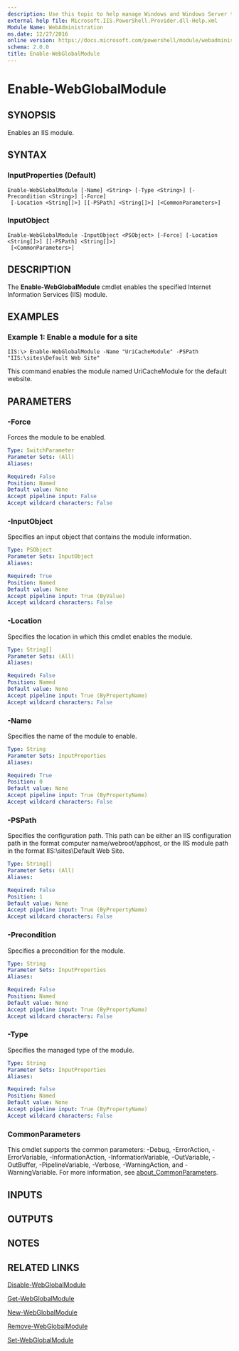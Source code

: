 ```yaml
---
description: Use this topic to help manage Windows and Windows Server technologies with Windows PowerShell.
external help file: Microsoft.IIS.PowerShell.Provider.dll-Help.xml
Module Name: WebAdministration
ms.date: 12/27/2016
online version: https://docs.microsoft.com/powershell/module/webadministration/enable-webglobalmodule?view=windowsserver2022-ps&wt.mc_id=ps-gethelp
schema: 2.0.0
title: Enable-WebGlobalModule
---
```


# Enable-WebGlobalModule

## SYNOPSIS
Enables an IIS module.

## SYNTAX

### InputProperties (Default)
```
Enable-WebGlobalModule [-Name] <String> [-Type <String>] [-Precondition <String>] [-Force]
 [-Location <String[]>] [[-PSPath] <String[]>] [<CommonParameters>]
```

### InputObject
```
Enable-WebGlobalModule -InputObject <PSObject> [-Force] [-Location <String[]>] [[-PSPath] <String[]>]
 [<CommonParameters>]
```

## DESCRIPTION
The **Enable-WebGlobalModule** cmdlet enables the specified Internet Information Services (IIS) module.

## EXAMPLES

### Example 1: Enable a module for a site
```
IIS:\> Enable-WebGlobalModule -Name "UriCacheModule" -PSPath "IIS:\sites\Default Web Site"
```

This command enables the module named UriCacheModule for the default website.

## PARAMETERS

### -Force
Forces the module to be enabled.

```yaml
Type: SwitchParameter
Parameter Sets: (All)
Aliases: 

Required: False
Position: Named
Default value: None
Accept pipeline input: False
Accept wildcard characters: False
```

### -InputObject
Specifies an input object that contains the module information.

```yaml
Type: PSObject
Parameter Sets: InputObject
Aliases: 

Required: True
Position: Named
Default value: None
Accept pipeline input: True (ByValue)
Accept wildcard characters: False
```

### -Location
Specifies the location in which this cmdlet enables the module.

```yaml
Type: String[]
Parameter Sets: (All)
Aliases: 

Required: False
Position: Named
Default value: None
Accept pipeline input: True (ByPropertyName)
Accept wildcard characters: False
```

### -Name
Specifies the name of the module to enable.

```yaml
Type: String
Parameter Sets: InputProperties
Aliases: 

Required: True
Position: 0
Default value: None
Accept pipeline input: True (ByPropertyName)
Accept wildcard characters: False
```

### -PSPath
Specifies the configuration path.
This path can be either an IIS configuration path in the format computer name/webroot/apphost, or the IIS module path in the format IIS:\sites\Default Web Site.

```yaml
Type: String[]
Parameter Sets: (All)
Aliases: 

Required: False
Position: 1
Default value: None
Accept pipeline input: True (ByPropertyName)
Accept wildcard characters: False
```

### -Precondition
Specifies a precondition for the module.

```yaml
Type: String
Parameter Sets: InputProperties
Aliases: 

Required: False
Position: Named
Default value: None
Accept pipeline input: True (ByPropertyName)
Accept wildcard characters: False
```

### -Type
Specifies the managed type of the module.

```yaml
Type: String
Parameter Sets: InputProperties
Aliases: 

Required: False
Position: Named
Default value: None
Accept pipeline input: True (ByPropertyName)
Accept wildcard characters: False
```

### CommonParameters
This cmdlet supports the common parameters: -Debug, -ErrorAction, -ErrorVariable, -InformationAction, -InformationVariable, -OutVariable, -OutBuffer, -PipelineVariable, -Verbose, -WarningAction, and -WarningVariable. For more information, see [about_CommonParameters](https://go.microsoft.com/fwlink/?LinkID=113216).

## INPUTS

## OUTPUTS

## NOTES

## RELATED LINKS

[Disable-WebGlobalModule](./Disable-WebGlobalModule.md)

[Get-WebGlobalModule](./Get-WebGlobalModule.md)

[New-WebGlobalModule](./New-WebGlobalModule.md)

[Remove-WebGlobalModule](./Remove-WebGlobalModule.md)

[Set-WebGlobalModule](./Set-WebGlobalModule.md)

